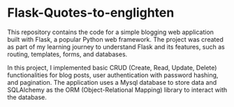 # Flask-Quotes-to-englighten

This repository contains the code for a simple blogging web application built with Flask, a popular Python web framework. The project was created as part of my learning journey to understand Flask and its features, such as routing, templates, forms, and databases.

In this project, I implemented basic CRUD (Create, Read, Update, Delete) functionalities for blog posts, user authentication with password hashing, and pagination. The application uses a Mysql database to store data and SQLAlchemy as the ORM (Object-Relational Mapping) library to interact with the database.
